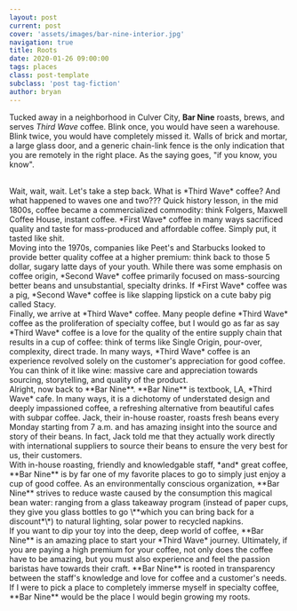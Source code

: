 ```yaml
---
layout: post
current: post
cover: 'assets/images/bar-nine-interior.jpg'
navigation: true
title: Roots
date: 2020-01-26 09:00:00
tags: places
class: post-template
subclass: 'post tag-fiction'
author: bryan
---
```

Tucked away in a neighborhood in Culver City, **Bar Nine** roasts, brews, and serves *Third Wave* coffee. Blink once, you would have seen a warehouse. Blink twice, you would have completely missed it. Walls of brick and mortar, a large glass door, and a generic chain-link fence is the only indication that you are remotely in the right place. As the saying goes, "if you know, you know".
<!-- <br/>  
![image](/assets/images/bar-nine-interior.jpg){:class="img"} -->
<br/>  
Wait, wait, wait. Let's take a step back. What is *Third Wave* coffee? And what happened to waves one and two??? Quick history lesson, in the mid 1800s, coffee became a commercialized commodity: think Folgers, Maxwell Coffee House, instant coffee. *First Wave* coffee in many ways sacrificed quality and taste for mass-produced and affordable coffee. Simply put, it tasted like shit. 
<br/>  
Moving into the 1970s, companies like Peet's and Starbucks looked to provide better quality coffee at a higher premium: think back to those 5 dollar, sugary latte days of your youth. While there was some emphasis on coffee origin, *Second Wave* coffee primarily focused on mass-sourcing better beans and unsubstantial, specialty drinks. If *First Wave* coffee was a pig, *Second Wave* coffee is like slapping lipstick on a cute baby pig called Stacy.
<br/>  
Finally, we arrive at *Third Wave* coffee. Many people define *Third Wave* coffee as the proliferation of specialty coffee, but I would go as far as say *Third Wave* coffee is a love for the quality of the entire supply chain that results in a cup of coffee: think of terms like Single Origin, pour-over, complexity, direct trade. In many ways, *Third Wave* coffee is an experience revolved solely on the customer's appreciation for good coffee. You can think of it like wine: massive care and appreciation towards sourcing, storytelling, and quality of the product.
<!-- <br/>  
![image](/assets/images/bar-nine-coffee.jpg){:class="img"} -->
<br/>  
Alright, now back to **Bar Nine**. **Bar Nine** is textbook, LA, *Third Wave* cafe. In many ways, it is a dichotomy of understated design and deeply impassioned coffee, a refreshing alternative from beautiful cafes with subpar coffee. Jack, their in-house roaster, roasts fresh beans every Monday starting from 7 a.m. and has amazing insight into the source and story of their beans. In fact, Jack told me that they actually work directly with international suppliers to source their beans to ensure the very best for us, their customers. 
<br/>  
With in-house roasting, friendly and knowledgable staff, *and* great coffee, **Bar Nine** is by far one of my favorite places to go to simply just enjoy a cup of good coffee. As an environmentally conscious organization, **Bar Nine** strives to reduce waste caused by the consumption this magical bean water: ranging from a glass takeaway program (instead of paper cups, they give you glass bottles to go \**which you can bring back for a discount*\*) to natural lighting, solar power to recycled napkins. 
<br/>  
If you want to dip your toy into the deep, deep world of coffee, **Bar Nine** is an amazing place to start your *Third Wave* journey. Ultimately, if you are paying a high premium for your coffee, not only does the coffee have to be amazing, but you must also experience and feel the passion baristas have towards their craft. **Bar Nine** is rooted in transparency between the staff's knowledge and love for coffee and a customer's needs. If I were to pick a place to completely immerse myself in specialty coffee, **Bar Nine** would be the place I would begin growing my roots. 